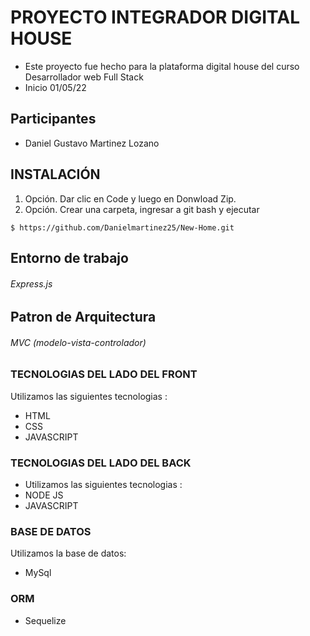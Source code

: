 # PROYECTO INTEGRADOR DIGITAL HOUSE

- Este proyecto fue hecho para la plataforma digital house del curso Desarrollador web Full Stack
- Inicio 01/05/22
## Participantes
- Daniel Gustavo Martinez Lozano


## INSTALACIÓN

1. Opción. Dar clic en Code y luego en Donwload Zip.
2. Opción. Crear una carpeta, ingresar a git bash y ejecutar

`$ https://github.com/Danielmartinez25/New-Home.git`

## Entorno de trabajo

###### Express.js

## Patron de Arquitectura

###### MVC (modelo-vista-controlador)

### TECNOLOGIAS DEL LADO DEL FRONT
Utilizamos las siguientes tecnologias :

- HTML
- CSS
- JAVASCRIPT

### TECNOLOGIAS DEL LADO DEL BACK

- Utilizamos las siguientes tecnologias :
- NODE JS
- JAVASCRIPT

### BASE DE DATOS
Utilizamos la base de datos:

- MySql

### ORM
- Sequelize
